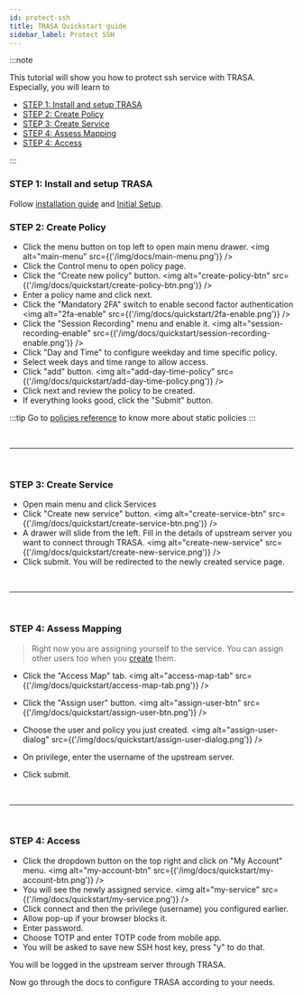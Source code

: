 ```yaml
---
id: protect-ssh
title: TRASA Quickstart guide
sidebar_label: Protect SSH
---
```


:::note

This tutorial will show you how to protect ssh service with TRASA. Especially, you will learn to

- [STEP 1: Install and setup TRASA](#step-1-install-and-setup-trasa)
- [STEP 2: Create Policy](#step-2-create-policy)
- [STEP 3: Create Service](#step-3-create-service)
- [STEP 4: Assess Mapping](#step-4-assess-mapping)
- [STEP 4: Access](#step-4-access)

:::

### STEP 1: Install and setup TRASA

Follow [installation guide](../install/installation.md) and [Initial Setup](../install/initial-setup.md).

### STEP 2: Create Policy

- Click the menu button on top left to open main menu drawer.
  <img alt="main-menu" src={('/img/docs/main-menu.png')} />
- Click the Control menu to open policy page.
- Click the "Create new policy" button.
  <img alt="create-policy-btn" src={('/img/docs/quickstart/create-policy-btn.png')} />
- Enter a policy name and click next.
- Click the "Mandatory 2FA" switch to enable second factor authentication
  <img alt="2fa-enable" src={('/img/docs/quickstart/2fa-enable.png')} />
- Click the "Session Recording" menu and enable it.
  <img alt="session-recording-enable" src={('/img/docs/quickstart/session-recording-enable.png')} />
- Click "Day and Time" to configure weekday and time specific policy.
- Select week days and time range to allow access.
- Click "add" button.
  <img alt="add-day-time-policy" src={('/img/docs/quickstart/add-day-time-policy.png')} />
- Click next and review the policy to be created.
- If everything looks good, click the "Submit" button.

:::tip
Go to [policies reference](../policies/basic-policy.md) to know more about static policies
:::

<br />

---

<br />

### STEP 3: Create Service

- Open main menu and click Services
- Click "Create new service" button.
  <img alt="create-service-btn" src={('/img/docs/quickstart/create-service-btn.png')} />
- A drawer will slide from the left. Fill in the details of upstream server you want to connect through TRASA.
  <img alt="create-new-service" src={('/img/docs/quickstart/create-new-service.png')} />
- Click submit. You will be redirected to the newly created service page.

<br />

---

<br />

### STEP 4: Assess Mapping

> Right now you are assigning yourself to the service. You can assign other users too when you [create](../users/crud.md) them.

- Click the "Access Map" tab.
  <img alt="access-map-tab" src={('/img/docs/quickstart/access-map-tab.png')} />
- Click the "Assign user" button.
  <img alt="assign-user-btn" src={('/img/docs/quickstart/assign-user-btn.png')} />
- Choose the user and policy you just created.
  <img alt="assign-user-dialog" src={('/img/docs/quickstart/assign-user-dialog.png')} />

- On privilege, enter the username of the upstream server.
- Click submit.

<br />

---

<br />

### STEP 4: Access

- Click the dropdown button on the top right and click on "My Account" menu.
  <img alt="my-account-btn" src={('/img/docs/quickstart/my-account-btn.png')} />
- You will see the newly assigned service.
  <img alt="my-service" src={('/img/docs/quickstart/my-service.png')} />
- Click connect and then the privilege (username) you configured earlier.
- Allow pop-up if your browser blocks it.
- Enter password.
- Choose TOTP and enter TOTP code from mobile app.
- You will be asked to save new SSH host key, press "y" to do that.

You will be logged in the upstream server through TRASA.

Now go through the docs to configure TRASA according to your needs.
